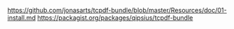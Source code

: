 https://github.com/jonasarts/tcpdf-bundle/blob/master/Resources/doc/01-install.md
https://packagist.org/packages/qipsius/tcpdf-bundle
